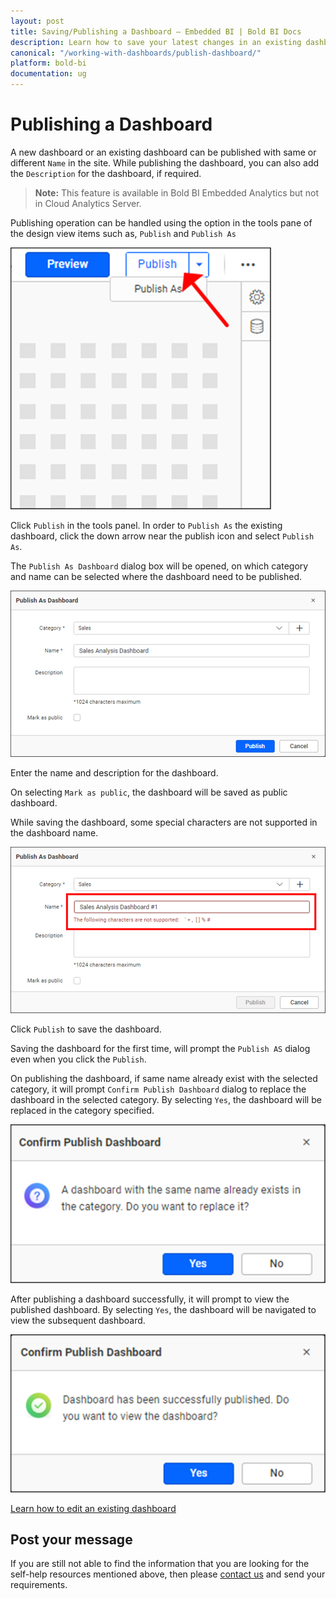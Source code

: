 ```yaml
---
layout: post
title: Saving/Publishing a Dashboard – Embedded BI | Bold BI Docs
description: Learn how to save your latest changes in an existing dashboard or save a new dashboard in Bold BI Embedded.
canonical: "/working-with-dashboards/publish-dashboard/"
platform: bold-bi
documentation: ug
---
```


# Publishing a Dashboard

A new dashboard or an existing dashboard can be published with same or different `Name` in the site. While publishing the dashboard, you can also add the `Description` for the dashboard, if required.

> **Note:** This feature is available in Bold BI Embedded Analytics but not in Cloud Analytics Server.

Publishing operation can be handled using the option in the tools pane of the design view items such as, `Publish` and `Publish As`

![Publish dashboard icon](/static/assets/working-with-dashboards/images/publishdashboard_icon.png)

Click `Publish` in the tools panel. In order to `Publish As` the existing dashboard, click the down arrow near the publish icon and select `Publish As`. 

The `Publish As Dashboard` dialog box will be opened, on which category and name can be selected where the dashboard need to be published.

![Publish dashboard dialog](/static/assets/working-with-dashboards/images/publishadashboard_window.png)

Enter the name and description for the dashboard.

On selecting `Mark as public`, the dashboard will be saved as public dashboard.

While saving the dashboard, some special characters are not supported in the dashboard name.

![Publish dashboard exception](/static/assets/working-with-dashboards/images/publishadashboard_exception.png)

Click `Publish` to save the dashboard.

Saving the dashboard for the first time, will prompt the `Publish AS` dialog even when you click the `Publish`.

On publishing the dashboard, if same name already exist with the selected category, it will prompt `Confirm Publish Dashboard` dialog to replace the dashboard in the selected category. By selecting `Yes`, the dashboard will be replaced in the category specified.

![Confirm Publish dashboard](/static/assets/working-with-dashboards/images/publishconfirmdashboard.png)

After publishing a dashboard successfully, it will prompt to view the published dashboard. By selecting `Yes`, the dashboard will be navigated to view the subsequent dashboard.

![Confirm View dashboard](/static/assets/working-with-dashboards/images/publishconfirmviewdashboard.png)

[Learn how to edit an existing dashboard](/working-with-dashboards/edit-existing-dashboard/)

## Post your message
If you are still not able to find the information that you are looking for the self-help resources mentioned above, then please [contact us](https://www.boldbi.com/support) and send your requirements.